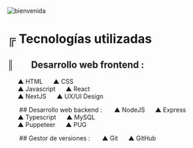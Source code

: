 ![bienvenida](https://github.com/user-attachments/assets/c9acfb39-982c-4054-932e-571686875889)
# ╔ Tecnologías utilizadas
## ║ &nbsp;&nbsp;&nbsp;&nbsp;&nbsp;&nbsp; Desarrollo web frontend :
&nbsp;&nbsp;&nbsp;&nbsp;&nbsp;&nbsp;▲ HTML&nbsp;&nbsp;&nbsp;&nbsp;&nbsp;&nbsp;▲ CSS <br>
&nbsp;&nbsp;&nbsp;&nbsp;&nbsp;&nbsp;▲ Javascript&nbsp;&nbsp;&nbsp;&nbsp;&nbsp;&nbsp;▲ React <br>
&nbsp;&nbsp;&nbsp;&nbsp;&nbsp;&nbsp;▲ NextJS&nbsp;&nbsp;&nbsp;&nbsp;&nbsp;&nbsp;▲ UX/UI Design  <br>

&nbsp;&nbsp;&nbsp;&nbsp;&nbsp;&nbsp; ## Desarrollo web backend :
&nbsp;&nbsp;&nbsp;&nbsp;&nbsp;&nbsp;▲ NodeJS&nbsp;&nbsp;&nbsp;&nbsp;&nbsp;&nbsp;▲ Express  <br>
&nbsp;&nbsp;&nbsp;&nbsp;&nbsp;&nbsp;▲ Typescript&nbsp;&nbsp;&nbsp;&nbsp;&nbsp;&nbsp;▲ MySQL  <br>
&nbsp;&nbsp;&nbsp;&nbsp;&nbsp;&nbsp;▲ Puppeteer&nbsp;&nbsp;&nbsp;&nbsp;&nbsp;&nbsp;▲ PUG  <br>

&nbsp;&nbsp;&nbsp;&nbsp;&nbsp;&nbsp; ## Gestor de versiones :
&nbsp;&nbsp;&nbsp;&nbsp;&nbsp;&nbsp;▲ Git&nbsp;&nbsp;&nbsp;&nbsp;&nbsp;&nbsp;▲ GitHub <br>
